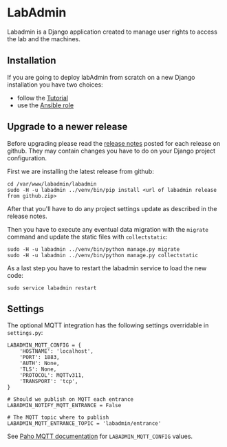 # LabAdmin

Labadmin is a Django application created to manage user rights to access the lab and the machines.

## Installation

If you are going to deploy labAdmin from scratch on a new Django installation you have two choices:

- follow the [Tutorial](docs/tutorial.md)
- use the [Ansible role ](https://github.com/OfficineArduinoTorino/ansible-labadmin/)

## Upgrade to a newer release

Before upgrading please read the [release notes](https://github.com/OfficineArduinoTorino/LabAdmin/releases) posted for each release on github.
They may contain changes you have to do on your Django project configuration.

First we are installing the latest release from github:

```
cd /var/www/labadmin/labadmin
sudo -H -u labadmin ../venv/bin/pip install <url of labadmin release from github.zip>
```

After that you'll have to do any project settings update as described in the release notes.

Then you have to execute any eventual data migration with the `migrate` command and update the static
files with `collectstatic`:

```
sudo -H -u labadmin ../venv/bin/python manage.py migrate
sudo -H -u labadmin ../venv/bin/python manage.py collectstatic
```

As a last step you have to restart the labadmin service to load the new code:

```
sudo service labadmin restart
```

## Settings

The optional MQTT integration has the following settings overridable in `settings.py`:

```
LABADMIN_MQTT_CONFIG = {
    'HOSTNAME': 'localhost',
    'PORT': 1883,
    'AUTH': None,
    'TLS': None,
    'PROTOCOL': MQTTv311,
    'TRANSPORT': 'tcp',
}

# Should we publish on MQTT each entrance
LABADMIN_NOTIFY_MQTT_ENTRANCE = False

# The MQTT topic where to publish
LABADMIN_MQTT_ENTRANCE_TOPIC = 'labadmin/entrance'
```

See [Paho MQTT documentation](https://github.com/eclipse/paho.mqtt.python#single) for `LABADMIN_MQTT_CONFIG` values.

